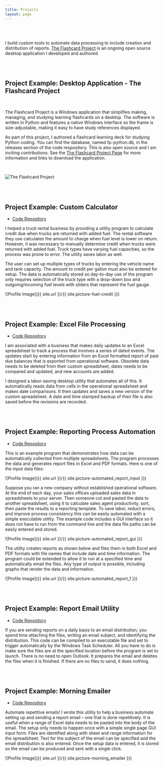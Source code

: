 ```yaml
---
title: Projects
layout: page
---
```


<br>
<br>
<p>I build custom tools to automate data processing to include creation and distribution of reports. <a href="https://theflashcardproject.com">The Flashcard Project</a> is an ongoing open source desktop application I developed and authored.</p>
<br>
<br>
<h2>Project Example: Desktop Application - The Flashcard Project</h2>
<br>

<p>The Flashcard Project is a Windows application that simplifies making, managing, and studying learning flashcards on a desktop. The software is written in Python and features a native Windows interface so the frame is size-adjustable, making it easy to have study references displayed.</p>

<p>As part of this project, I authored a flashcard learning deck for studying Python coding. You can find the database, named fp-python.db, in the releases section of the code respository. This is also open source and I am inviting contributions. See the <a href="https://theflashcardproject.com">The Flashcard Project Page</a> for more information and links to download the application.</p>

<br>

![The Flashcard Project]( https://jnwillits.github.io/indigo/assets/images/fp-screen_1280x640.png )


<br>
<br>
<h2>Project Example: Custom Calculator</h2>
<ul>
<li><a href="https://raw.githubusercontent.com/jnwillits/my-coding-projects/tic-tac-toe/fuel-credit.py">Code Repository</a></li>
</ul>

<p>I helped a truck rental business by providing a utility program to calculate credit due when trucks are returned with added fuel. The rental software they use calculates the amount to charge when fuel level is lower on return. However, it was necessary to manually determine credit when trucks were returned with added fuel. Truck types have varying fuel capacities, so the process was prone to error. The utility saves labor as well.</p>

<p>The user can set up multiple types of trucks by entering the vehicle name and tank capacity. The amount to credit per gallon must also be entered for setup. The data is automatically stored so day-to-day use of the program only requires selection of the truck type with a drop-down box and outgoing/incoming fuel levels with sliders that represent the fuel gauge.</p>

![Profile Image]({{ site.url }}/{{ site.picture-fuel-credit }})



<br>
<br>
<h2>Project Example: Excel File Processing</h2>
<ul>
<li><a href="https://raw.githubusercontent.com/jnwillits/past-due-accounts-utility/master/auction-planner-utility.py">Code Repository</a></li>
</ul>

<p>I am associated with a business that makes daily updates to an Excel spreadsheet to track a process that involves a series of dated events. The updates start by entering information from an Excel formatted report of past due balances that is exported from operational software. Obsolete data needs to be deleted from their custom spreadsheet, dates needs to be compared and updated, and new accounts are added.</p>

<p>I designed a labor-saving desktop utility that automates all of this. It automatically reads data from cells in the operational spreadsheet and makes date comparisons. It then updates and saves a new version of the custom spreadsheet. A date and time stamped backup of their file is also saved before the revisions are recorded.</p>


<br>
<br>
<h2>Project Example: Reporting Process Automation</h2>
<ul>
<li><a href="https://raw.githubusercontent.com/jnwillits/reporting-process-automation-utility/master/reporting-utility.py">Code Repository</a></li>
</ul>

<p>This is an example program that demonstrates how data can be automatically collected from multiple spreadsheets. The
program processes the data and generates report files in Excel and PDF formats.  Here is one of the input data files:</p>

![Profile Image]({{ site.url }}/{{ site.picture-automated_report_input }})

<p>Suppose you ran a new company without established operational software. At the end of each day, your sales offices
uploaded sales data in spreadsheets to your server. Then someone cut and pasted the data to another spreadsheet, using it to 
calculate sales agent productivity, sort, then paste the results to a reporting template. To save labor, reduct errors, and
improve process consistency this can be easily automated with a simple executable utility. The example code includes a GUI
interface so it does not have to run from the command line and the data file paths can be easily entered and stored.</p>

![Profile Image]({{ site.url }}/{{ site.picture-automated_report_gui }})

<p>The utility creates reports as shown below and files them in both Excel and PDF formats with file names that include date
and time information. The program could be extended to allow it to run at a specified time and automatically email the files.
Any type of output is possible, including graphs that render the data and information.</p>

![Profile Image]({{ site.url }}/{{ site.picture-automated_report_1 }})


<br>
<br>
<h2>Project Example: Report Email Utility</h2>
<ul>
<li><a href="https://raw.githubusercontent.com/jnwillits/Report-Email-Utility/master/report-email-utility.py">Code Repository</a></li>
</ul>

<p>If you are sending reports on a daily basis to an email distribution, you spend time attaching the files, writing an email subject, and identifying the distribution. This code can be compiled to an executable file and set to trigger automatically by the Windows Task Scheduler. All you have to do is make sure the files are at the specified location before the program is set to launch. There is no need to open Outlook. It prepares the email and deletes the files when it is finished. If there are no files to send, it does nothing.</p>

<br>
<br>
<h2>Project Example: Morning Emailer</h2>
<ul>
<li><a href="https://raw.githubusercontent.com/jnwillits/morning-emailer/master/morning-emailer.py">Code Repository</a></li>
</ul>

<p>Automate repetitive emails! I wrote this utility to help a business automate setting up and sending a report email – one that is done repetitively. It is useful when a range of Excel data needs to be pasted into the body of the email. The setup only needs to happen once with a simple single page GUI input form. Files are identified along with sheet and range information for the spreadsheet. Text for the subject of the email can be specified and the email distribution is also entered. Once the setup data is entered, it is stored so the email can be produced and sent with a single click.</p>

![Profile Image]({{ site.url }}/{{ site.picture-morning_emailer }})
